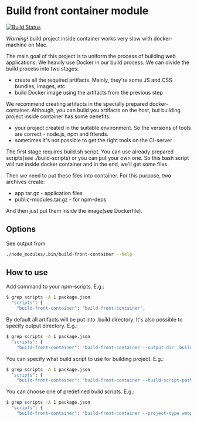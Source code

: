 # Build front container module

[![Build Status](https://travis-ci.org/alfa-bank-dev/build-front-container.svg?branch=master)](https://travis-ci.org/alfa-bank-dev/build-front-container)


*Warning!* build project inside container works very slow with docker-machine on Mac.

The main goal of this project is to uniform the process of building web applications. We heavily use Docker in our build process.
We can divide the build process into two stages:

 - create all the required artifacts. Mainly, they're some JS and CSS bundles, images, etc.
 - build Docker image using the artifacts from the previous step

We recommend creating artifacts in the specially prepared docker-container. Although, you can build you artifacts
on the host, but building project inside container has some benefits:

 - your project created in the suitable environment. So the versions of tools are correct - node.js, npm and friends.
 - sometimes it's not possible to get the right tools on the CI-server

The first stage requires build.sh script. You can use already prepared scripts(see ./build-scripts) or you can put
your own one. So this bash script will run inside docker container and in the end, we'll get some files.

Then we need to put these files into container. For this purpose, two archives create:

 - app.tar.gz - application files
 - public-modules.tar.gz - for npm-deps

And then just put them inside the image(see Dockerfile).


## Options

See output from

```bash
./node_modules/.bin/build-front-container --help
```

## How to use

Add command to your npm-scripts. E.g.:

```bash
$ grep scripts -A 1 package.json
  "scripts": {
    "build-front-container": "build-front-container",
```

By default all artifacts will be put into .build directory.
It's also possible to specify output directory. E.g.:

```bash
$ grep scripts -A 1 package.json
  "scripts": {
    "build-front-container": "build-front-container --output-dir .build-xxx",
```

You can specify what build script to use for building project. E.g.:

```bash
$ grep scripts -A 1 package.json
  "scripts": {
    "build-front-container": "build-front-container --build-script-path ./build.sh"
```

You can choose one of predefined build scripts. E.g.:

```bash
$ grep scripts -A 1 package.json
  "scripts": {
    "build-front-container": "build-front-container --project-type webpack"
```
